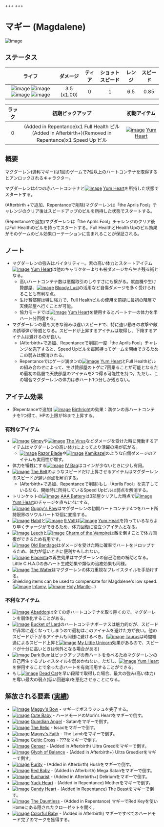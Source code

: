 +++
+++

 # マギー (Magdalene)
 ![image](/image/characters/Magdalene.png) 


ステータス
-------


|ライフ|ダメージ|ティア|ショットスピード|レンジ|スピード|
|:----:|:--:|:--:|:--:|:--:|:--:|
|![image](/image/characters/r-heart.png) ![image](/image/characters/r-heart.png) ![image](/image/characters/r-heart.png) ![image](/image/characters/r-heart.png)|3.5 (x1.00)|0|1|6.5|0.85|

|ラック|初期ピックアップ|初期アイテム|
|:--:|:--:|:--:|
|0|(Added in Repentance)x1 Full Health ピル <br /> (Added in Afterbirth+)(Removed in Repentance)x1 Speed Up ピル|[![image](/image/Yum_Heart.png)](/wiki/Yum_Heart "Yum Heart") [Yum Heart](/wiki/Yum_Heart "Yum Heart")|


概要
-------

マグダーレン(通称マギー)は1回のゲームで7個以上のハートコンテナを取得するとアンロックされるキャラクター。

マグダーレンは4つの赤ハートコンテナと[![image](/image/Yum_Heart.png)](/wiki/Yum_Heart "Yum Heart") [Yum Heart](/wiki/Yum_Heart "Yum Heart")を所持した状態でスタートする。

(Afterbirth +で追加、Repentanceで削除)マグダーレンは「the Aprils Fool」チャレンジのクリア後はスピードアップのピルを所持した状態でスタートする。

(Repentanceで追加)マグダーレンは「the Aprils Fool」チャレンジのクリア後はFull Healthのピルを持ってスタートする。Full HealthとHealth Upのピル効果がそのゲームのピル効果ローテーションに含まれることが保証される。

ノート
-------

* マグダーレンの強みはバイタリティー。素の高い体力とスタートアイテム[![image](/image/Yum_Heart.png)](/wiki/Yum_Heart "Yum Heart") [Yum Heart](/wiki/Yum_Heart "Yum Heart")は他のキャラクターよりも被ダメージから生き残る術となる。
	+ 高いハートコンテナ数は悪魔取引のしやすさにも繋がる。献血機や生け贄部屋、[![image](/image/Bloody_Lust.png)](/wiki/Bloody_Lust "Bloody Lust") [Bloody Lust](/wiki/Bloody_Lust "Bloody Lust")の活用など自傷ダメージを多く受けられることも有利な点。
	+ 生け贄部屋は特に強力で、Full Healthピルの使用を前提に最初の階層で天使部屋へ行くことが可能。
	+ 協力モードでは[![image](/image/Yum_Heart.png)](/wiki/Yum_Heart "Yum Heart") [Yum Heart](/wiki/Yum_Heart "Yum Heart")を使用するとパートナーの体力を半ハート分回復する。
* マグダーレンの最も大きな弱みは遅いスピードで、特に速い動きの攻撃や敵の誘導弾が脅威となる。スピードが上昇するアイテムは取得し、下降するアイテムは避けるのが良い。
	+ (Afterbirth+で追加、Repentanceで削除)一度「the Aprils Fool」チャレンジを完了すると、Speed Upピルを毎回持ってゲームを開始できるためこの弱みは解消される。
	+ Repentanceではゲージ満タンの[![image](/image/Yum_Heart.png)](/wiki/Yum_Heart "Yum Heart") [Yum Heart](/wiki/Yum_Heart "Yum Heart")とFull Healthピルの組み合わせによって、生け贄部屋のトゲに7回乗ることが可能となるため最初の階層で天使部屋のアイテムを2つ得る可能性を持つ。ただし、この場合マグダーレンの体力は赤ハート1つ分しか残らない。


アイテム効果
-------------------

* (Repentanceで追加) [![image](/image/Birthright.png)](/wiki/Birthright "Birthright") [Birthright](/wiki/Birthright "Birthright")の効果：満タンの赤ハートコンテナを1つ得て、HPの上限が18まで上昇する。


### 有利なアイテム

* [![image](/image/Gimpy.png)](/wiki/Gimpy "Gimpy") [Gimpy](/wiki/Gimpy "Gimpy")や[![image](/image/The_Virus.png)](/wiki/The_Virus "The Virus") [The Virus](/wiki/The_Virus "The Virus")などダメージを受けた時に発動するアイテムはマグダーレンの高い体力によってより活躍の場が広がる。
	+ [![image](/image/Razor_Blade.png)](/wiki/Razor_Blade "Razor Blade") [Razor Blade](/wiki/Razor_Blade "Razor Blade")や[![image](/image/Kamikaze%21.png)](/wiki/Kamikaze%21 "Kamikaze!") [Kamikaze!](/wiki/Kamikaze%21 "Kamikaze!")のような自傷ダメージのアイテムも実用性が増す。
* 体力を犠牲にする[![image](/image/IV_Bag.png)](/wiki/IV_Bag "IV Bag") [IV Bag](/wiki/IV_Bag "IV Bag")はコインが少ないときに少し有用。
* [![image](/image/The_Belt.png)](/wiki/The_Belt "The Belt") [The Belt](/wiki/The_Belt "The Belt")のようなスピードだけ上昇させるアイテムはマグダーレンのスピードが遅い弱点を解消する。
	+ (Afterbirth+で追加、Repentanceで削除)もし「Aprils Fool」を完了しているなら、開始時に所持しているSpeed Upピルは弱点を解消する。
* トリンケットの[![image](/image/AAA_Battery.png)](/wiki/AAA_Battery "AAA Battery") [AAA Battery](/wiki/AAA_Battery "AAA Battery")は3部屋クリアした時点で[![image](/image/Yum_Heart.png)](/wiki/Yum_Heart "Yum Heart") [Yum Heart](/wiki/Yum_Heart "Yum Heart")のチャージを直ちに4にする。
* [![image](/image/Guppy%27s_Paw.png)](/wiki/Guppy%27s_Paw "Guppy's Paw") [Guppy's Paw](/wiki/Guppy%27s_Paw "Guppy's Paw")はマグダーレンの初期ハートコンテナ4つをハート所持限界のソウルハート12個に変換する。
* [![image](/image/Habit.png)](/wiki/Habit "Habit") [Habit](/wiki/Habit "Habit")と[![image](/image/9_Volt.png)](/wiki/9_Volt "9 Volt") [9 Volt](/wiki/9_Volt "9 Volt")は[![image](/image/Yum_Heart.png)](/wiki/Yum_Heart "Yum Heart") [Yum Heart](/wiki/Yum_Heart "Yum Heart")を持っているならより早くチャージができるため、体力回復に役立つアイテムとなる。
* [![image](/image/Leech.png)](/wiki/Leech "Leech") [Leech](/wiki/Leech "Leech")と[![image](/image/Charm_of_the_Vampire.png)](/wiki/Charm_of_the_Vampire "Charm of the Vampire") [Charm of the Vampire](/wiki/Charm_of_the_Vampire "Charm of the Vampire")は敵を倒すことで体力回復ができるため有用です。
* [![image](/image/Old_Bandage.png)](/wiki/Old_Bandage "Old Bandage") [Old Bandage](/wiki/Old_Bandage "Old Bandage")はダメージを受けた時に確率でハートをドロップするため、体力が低いときに便利かもしれない。
* [![image](/image/Placenta.png)](/wiki/Placenta "Placenta") [Placenta](/wiki/Placenta "Placenta")の再生効果はマグダーレンの自己治癒の補助となる。Little C.H.A.Dの赤ハート生成効果や類似の治癒効果も同様。
* [![image](/image/The_Wafer.png)](/wiki/The_Wafer "The Wafer") [The Wafer](/wiki/The_Wafer "The Wafer")はマグダーレンの体力重視なプレイスタイルを手助けする。
* Shielding items can be used to compensate for Magdalene's low speed. ([![image](/image/Infamy.png)](/wiki/Infamy "Infamy") [Infamy](/wiki/Infamy "Infamy"), [![image](/image/Holy_Mantle.png)](/wiki/Holy_Mantle "Holy Mantle") [Holy Mantle](/wiki/Holy_Mantle "Holy Mantle")...)


### 不利なアイテム


* [![image](/image/Abaddon.png)](/wiki/Abaddon "Abaddon") [Abaddon](/wiki/Abaddon "Abaddon")は全ての赤ハートコンテナを取り除くので、マグダーレンを弱体化することがある。
* [![image](/image/Bucket_of_Lard.png)](/wiki/Bucket_of_Lard "Bucket of Lard") [Bucket of Lard](/wiki/Bucket_of_Lard "Bucket of Lard")のハートコンテナボーナスは魅力的だが、スピードが非常に遅くなってしまうので最初はこのアイテムを避けた方が良い。他のスピードが下がるアイテムも同様に避けるべき。([![image](/image/Taurus.png)](/wiki/Taurus "Taurus") [Taurus](/wiki/Taurus "Taurus")は時間経過によるスピード上昇と[![image](/image/My_Little_Unicorn.png)](/wiki/My_Little_Unicorn "My Little Unicorn") [My Little Unicorn](/wiki/My_Little_Unicorn "My Little Unicorn")効果があるので、スピードが十分に高いときは例外となる場合がある)
* [![image](/image/Dark_Bum.png)](/wiki/Dark_Bum "Dark Bum") [Dark Bum](/wiki/Dark_Bum "Dark Bum")はピックアップの赤ハートを食べるためマグダーレンの自己再生するプレイスタイルを弱めかねない。ただし、[![image](/image/Yum_Heart.png)](/wiki/Yum_Heart "Yum Heart") [Yum Heart](/wiki/Yum_Heart "Yum Heart")を併用することで余った赤ハートを有効活用することができる。
* もし[![image](/image/Dead_Cat.png)](/wiki/Dead_Cat "Dead Cat") [Dead Cat](/wiki/Dead_Cat "Dead Cat")を早い段階で取得した場合、最大の強み(高い体力)を奪い最大の弱点(低い回避率)を悪化させることになる。



解放される要素 ([実績](/wiki/Achievements "Achievements"))
--------------------------------------------------------------

* [![image](/image/achievements/Maggy%27s_Bow.png)](/wiki/Maggy%27s_Bow "Maggy's Bow") [Maggy's Bow](/wiki/Maggy%27s_Bow "Maggy's Bow") - マギーでボスラッシュを完了する。
* [![image](/image/achievements/Cute_Baby.png)](/wiki/Cute_Baby "Cute Baby") [Cute Baby](/wiki/Cute_Baby "Cute Baby") - ハードモードのMom's Heartをマギーで倒す。
* [![image](/image/achievements/Guardian_Angel.png)](/wiki/Guardian_Angel "Guardian Angel") [Guardian Angel](/wiki/Guardian_Angel "Guardian Angel") - Satanをマギーで倒す。
* [![image](/image/achievements/The_Relic.png)](/wiki/The_Relic "The Relic") [The Relic](/wiki/The_Relic "The Relic") - Issacをマギーで倒す。
* [![image](/image/achievements/Maggy%27s_Faith.png)](/wiki/Maggy%27s_Faith "Maggy's Faith") [Maggy's Faith](/wiki/Maggy%27s_Faith "Maggy's Faith") - The Lambをマギーで倒す。
* [![image](/image/achievements/Celtic_Cross.png)](/wiki/Celtic_Cross "Celtic Cross") [Celtic Cross](/wiki/Celtic_Cross "Celtic Cross") - ???をマギーで倒す。
* [![image](/image/achievements/Censer.png)](/wiki/Censer "Censer") [Censer](/wiki/Censer "Censer") - (Added in Afterbirth) Ultra Greedをマギーで倒す。
* [![image](/image/achievements/Glyph_of_Balance.png)](/wiki/Glyph_of_Balance "Glyph of Balance") [Glyph of Balance](/wiki/Glyph_of_Balance "Glyph of Balance") - (Added in Afterbirth+) Ultra Greedierをマギーで倒す。
* [![image](/image/achievements/Purity.png)](/wiki/Purity "Purity") [Purity](/wiki/Purity "Purity") - (Added in Afterbirth) Hushをマギーで倒す。
* [![image](/image/achievements/Red_Baby.png)](/wiki/Red_Baby "Red Baby") [Red Baby](/wiki/Red_Baby "Red Baby") - (Added in Afterbirth) Mega Satanをマギーで倒す。
* [![image](/image/achievements/Eucharist.png)](/wiki/Eucharist "Eucharist") [Eucharist](/wiki/Eucharist "Eucharist") - (Added in Afterbirth+) Deliriumをマギーで倒す。
* [![image](/image/achievements/Yuck_Heart.png)](/wiki/Yuck_Heart "Yuck Heart") [Yuck Heart](/wiki/Yuck_Heart "Yuck Heart") - (Added in Repentance) Motherをマギーで倒す。
* [![image](/image/achievements/Candy_Heart.png)](/wiki/Candy_Heart "Candy Heart") [Candy Heart](/wiki/Candy_Heart "Candy Heart") - (Added in Repentance) The Beastをマギーで倒す。
* [![image](/image/achievements/The_Dauntless.png)](/wiki/The_Dauntless "The Dauntless") [The Dauntless](/wiki/The_Dauntless "The Dauntless") - (Added in Repentance) マギーでRed Keyを使いHomeにある隠されたクローゼットを開く。
* [![image](/image/achievements/Colorful_Baby.png)](/wiki/Colorful_Baby "Colorful Baby") [Colorful Baby](/wiki/Colorful_Baby "Colorful Baby") - (Added in Afterbirth) マギーですべてのハードモード完了のマークを獲得する。